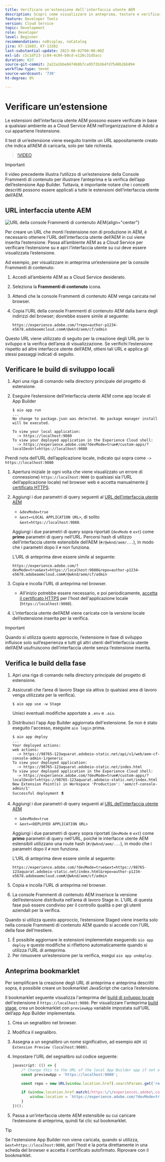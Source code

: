 ```yaml
---
title: Verificare un'estensione dell'interfaccia utente AEM
description: Scopri come visualizzare in anteprima, testare e verificare un’estensione dell’interfaccia utente AEM prima di distribuirla in produzione.
feature: Developer Tools
version: Cloud Service
topic: Development
role: Developer
level: Beginner
recommendations: noDisplay, noCatalog
jira: KT-11603, KT-13382
last-substantial-update: 2023-06-02T00:00:00Z
exl-id: c5c1df23-1c04-4c04-b0cd-e126c31d5acc
duration: 637
source-git-commit: 2a22a1bbe8474b8b7ca95f2b364fd7540b26b894
workflow-type: tm+mt
source-wordcount: '739'
ht-degree: 0%

---
```


# Verificare un’estensione

Le estensioni dell’interfaccia utente AEM possono essere verificate in base a qualsiasi ambiente as a Cloud Service AEM nell’organizzazione di Adobi a cui appartiene l’estensione.

Il test di un’estensione viene eseguito tramite un URL appositamente creato che indica all’AEM di caricarla, solo per tale richiesta.

>[!VIDEO](https://video.tv.adobe.com/v/3412877?quality=12&learn=on)

>[!IMPORTANT]
>
> Il video precedente illustra l’utilizzo di un’estensione della Console Frammenti di contenuto per illustrare l’anteprima e la verifica dell’app dell’estensione App Builder. Tuttavia, è importante notare che i concetti descritti possono essere applicati a tutte le estensioni dell’interfaccia utente dell’AEM.

## URL interfaccia utente AEM

![URL della console Frammenti di contenuto AEM](./assets/verify/content-fragment-console-url.png){align="center"}

Per creare un URL che monti l’estensione non di produzione in AEM, è necessario ottenere l’URL dell’interfaccia utente dell’AEM in cui viene inserita l’estensione. Passa all’ambiente AEM as a Cloud Service per verificare l’estensione su e apri l’interfaccia utente su cui deve essere visualizzata l’estensione.

Ad esempio, per visualizzare in anteprima un’estensione per la console Frammenti di contenuto:

1. Accedi all’ambiente AEM as a Cloud Service desiderato.
2. Seleziona la __Frammenti di contenuto__ icona.
3. Attendi che la console Frammenti di contenuto AEM venga caricata nel browser.
4. Copia l’URL della console Frammenti di contenuto AEM dalla barra degli indirizzi del browser; dovrebbe essere simile al seguente:

   ```
   https://experience.adobe.com/?repo=author-p1234-e5678.adobeaemcloud.com#/@wknd/aem/cf/admin
   ```

Questo URL viene utilizzato di seguito per la creazione degli URL per lo sviluppo e la verifica dell’area di visualizzazione. Se verifichi l’estensione rispetto ad altre interfacce utente dell’AEM, ottieni tali URL e applica gli stessi passaggi indicati di seguito.

## Verificare le build di sviluppo locali

1. Apri una riga di comando nella directory principale del progetto di estensione.
1. Eseguire l’estensione dell’interfaccia utente AEM come app locale di App Builder

   ```shell
   $ aio app run
   ...
   No change to package.json was detected. No package manager install will be executed.
   
   To view your local application:
     -> https://localhost:9080
   To view your deployed application in the Experience Cloud shell:
     -> https://experience.adobe.com/?devMode=true#/custom-apps/?localDevUrl=https://localhost:9080
   ```

Prendi nota dell’URL dell’applicazione locale, indicato qui sopra come `-> https://localhost:9080`

1. Apertura iniziale (e ogni volta che viene visualizzato un errore di connessione) `https://localhost:9080` (o qualsiasi sia l’URL dell’applicazione locale) nel browser web e accetta manualmente [il certificato HTTPS](https://developer.adobe.com/uix/docs/services/aem-cf-console-admin/extension-development/#accepting-the-certificate-first-time-users).
1. Aggiungi i due parametri di query seguenti al [URL dell’interfaccia utente AEM](#aem-ui-url)
   + `&devMode=true`
   + `&ext=<LOCAL APPLICATION URL>`, di solito `&ext=https://localhost:9080`.

   Aggiungi i due parametri di query sopra riportati (`devMode` e `ext`) come __primo__ parametri di query nell’URL. Percorsi hash di utilizzo dell’interfaccia utente estensibile dell’AEM (`#/@wknd/aem/...`), in modo che i parametri dopo il `#` non funziona.

   L’URL di anteprima deve essere simile al seguente:

   ```
   https://experience.adobe.com/?devMode=true&ext=https://localhost:9080&repo=author-p1234-e5678.adobeaemcloud.com#/@wknd/aem/cf/admin
   ```

2. Copia e incolla l’URL di anteprima nel browser.

   + All&#39;inizio potrebbe essere necessario, e poi periodicamente, [accetta il certificato HTTPS](https://developer.adobe.com/uix/docs/services/aem-cf-console-admin/extension-development/#accepting-the-certificate-first-time-users) per l&#39;host dell&#39;applicazione locale (`https://localhost:9080`).

3. L’interfaccia utente dell’AEM viene caricata con la versione locale dell’estensione inserita per la verifica.

>[!IMPORTANT]
>
>Quando si utilizza questo approccio, l’estensione in fase di sviluppo influisce solo sull’esperienza e tutti gli altri utenti dell’interfaccia utente dell’AEM usufruiscono dell’interfaccia utente senza l’estensione inserita.

## Verifica le build della fase

1. Apri una riga di comando nella directory principale del progetto di estensione.
1. Assicurati che l’area di lavoro Stage sia attiva (o qualsiasi area di lavoro venga utilizzata per la verifica).

   ```shell
   $ aio app use -w Stage
   ```

   Unisci eventuali modifiche apportate a `.env` e `.aio`.

1. Distribuisci l&#39;app App Builder aggiornata dell&#39;estensione. Se non è stato eseguito l&#39;accesso, eseguire `aio login` prima.

   ```shell
   $ aio app deploy
   ...
   Your deployed actions:
   web actions:
     -> https://98765-123aquarat.adobeio-static.net/api/v1/web/aem-cf-console-admin-1/generic 
   To view your deployed application:
     -> https://98765-123aquarat.adobeio-static.net/index.html
   To view your deployed application in the Experience Cloud shell:
     -> https://experience.adobe.com/?devMode=true#/custom-apps/?localDevUrl=https://98765-123aquarat.adobeio-static.net/index.html
   New Extension Point(s) in Workspace 'Production': 'aem/cf-console-admin/1'
   Successful deployment 🏄
   ```

1. Aggiungi i due parametri di query seguenti al [URL dell’interfaccia utente AEM](#aem-ui-url)
   + `&devMode=true`
   + `&ext=<DEPLOYED APPLICATION URL>`

   Aggiungi i due parametri di query sopra riportati (`devMode` e `ext`) come __primo__ parametri di query nell’URL, poiché le interfacce utente AEM estensibili utilizzano una route hash (`#/@wknd/aem/...`), in modo che i parametri dopo il `#` non funziona.

   L’URL di anteprima deve essere simile al seguente:

   ```
   https://experience.adobe.com/?devMode=true&ext=https://98765-123aquarat.adobeio-static.net/index.html&repo=author-p1234-e5678.adobeaemcloud.com#/@wknd/aem/cf/admin
   ```

1. Copia e incolla l’URL di anteprima nel browser.
1. La console Frammenti di contenuto AEM inserisce la versione dell’estensione distribuita nell’area di lavoro Stage in. L’URL di questa fase può essere condiviso per il controllo qualità o per gli utenti aziendali per la verifica.

Quando si utilizza questo approccio, l’estensione Staged viene inserita solo nella console Frammenti di contenuto AEM quando si accede con l’URL della fase dell’mestiere.

1. È possibile aggiornare le estensioni implementate eseguendo `aio app deploy` e queste modifiche si riflettono automaticamente quando si utilizza l’URL di anteprima.
1. Per rimuovere un’estensione per la verifica, esegui `aio app undeploy`.

## Anteprima bookmarklet

Per semplificare la creazione degli URL di anteprima e anteprima descritti sopra, è possibile creare un bookmarklet JavaScript che carica l’estensione.

Il bookmarklet seguente visualizza l&#39;anteprima del [build di sviluppo locale](#verify-local-development-builds) dell&#39;estensione il `https://localhost:9080`. Per visualizzare l&#39;anteprima [build stage](#verify-stage-builds), crea un bookmarklet con `previewApp` variabile impostata sull’URL dell’app App Builder implementata.

1. Crea un segnalibro nel browser.
2. Modifica il segnalibro.
3. Assegna a un segnalibro un nome significativo, ad esempio `AEM UI Extension Preview (localhost:9080)`.
4. Impostare l&#39;URL del segnalibro sul codice seguente:

   ```javascript
   javascript: (() => {
       /* Change this to the URL of the local App Builder app if not using https://localhost:9080 */
       const previewApp = 'https://localhost:9080';
   
       const repo = new URL(window.location.href).searchParams.get('repo');
   
       if (window.location.href.match(/https:\/\/experience\.adobe\.com\/.*\/aem\/cf\/(editor|admin)\/.*/i)) {
           window.location = `https://experience.adobe.com/?devMode=true&ext=${previewApp}&repo=${repo}${window.location.hash}`;
       } 
   })();
   ```

5. Passa a un’interfaccia utente AEM estensibile su cui caricare l’estensione di anteprima, quindi fai clic sul bookmarklet.

>[!TIP]
>
> Se l&#39;estensione App Builder non viene caricata, quando si utilizza, `&ext=https://localhost:9080`, apri l’host e la porta direttamente in una scheda del browser e accetta il certificato autofirmato. Riprovare con il bookmarklet.
